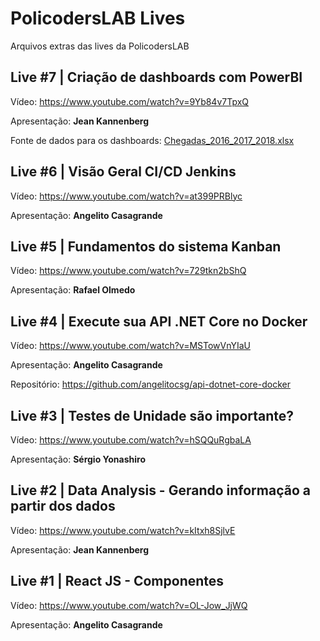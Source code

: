 # PolicodersLAB  Lives

Arquivos extras das lives da PolicodersLAB

## Live #7 | Criação de dashboards com PowerBI

Vídeo: https://www.youtube.com/watch?v=9Yb84v7TpxQ

Apresentação: **Jean Kannenberg**

Fonte de dados para os dashboards: [Chegadas_2016_2017_2018.xlsx](files/live0007/Chegadas_2016_2017_2018.xlsx)

## Live #6 | Visão Geral CI/CD Jenkins

Vídeo: https://www.youtube.com/watch?v=at399PRBlyc

Apresentação: **Angelito Casagrande**

## Live #5 | Fundamentos do sistema Kanban

Vídeo: https://www.youtube.com/watch?v=729tkn2bShQ

Apresentação: **Rafael Olmedo**

## Live #4 | Execute sua API .NET Core no Docker

Vídeo: https://www.youtube.com/watch?v=MSTowVnYIaU

Apresentação: **Angelito Casagrande**

Repositório: https://github.com/angelitocsg/api-dotnet-core-docker

## Live #3 | Testes de Unidade são importante?

Vídeo: https://www.youtube.com/watch?v=hSQQuRgbaLA

Apresentação: **Sérgio Yonashiro**

## Live #2 | Data Analysis - Gerando informação a partir dos dados

Vídeo: https://www.youtube.com/watch?v=kItxh8SjlvE

Apresentação: **Jean Kannenberg**

## Live #1 | React JS - Componentes

Vídeo: https://www.youtube.com/watch?v=OL-Jow_JjWQ

Apresentação: **Angelito Casagrande**
